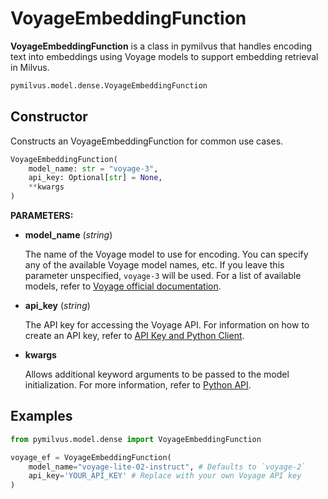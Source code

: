 # VoyageEmbeddingFunction

**VoyageEmbeddingFunction** is a class in pymilvus that handles encoding text into embeddings using Voyage models to support embedding retrieval in Milvus.

```python
pymilvus.model.dense.VoyageEmbeddingFunction
```

## Constructor

Constructs an VoyageEmbeddingFunction for common use cases.

```python
VoyageEmbeddingFunction(
    model_name: str = "voyage-3",
    api_key: Optional[str] = None,
    **kwargs
)
```

**PARAMETERS:**

- **model_name** (*string*)

    The name of the Voyage model to use for encoding. You can specify any of the available Voyage model names, etc. If you leave this parameter unspecified, `voyage-3` will be used. For a list of available models, refer to [Voyage official documentation](https://docs.voyageai.com/docs/embeddings).

- **api_key** (*string*)

    The API key for accessing the Voyage API. For information on how to create an API key, refer to [API Key and Python Client](https://docs.voyageai.com/docs/api-key-and-installation).

- **kwargs**

    Allows additional keyword arguments to be passed to the model initialization. For more information, refer to [Python API](https://docs.voyageai.com/docs/embeddings#python-api).

## Examples

```python
from pymilvus.model.dense import VoyageEmbeddingFunction

voyage_ef = VoyageEmbeddingFunction(
    model_name="voyage-lite-02-instruct", # Defaults to `voyage-2`
    api_key='YOUR_API_KEY' # Replace with your own Voyage API key
)
```
